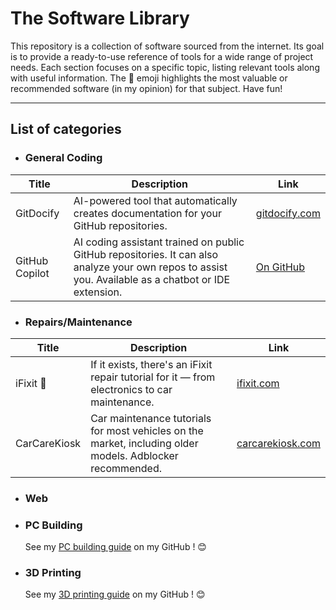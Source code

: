 # The Software Library

This repository is a collection of software sourced from the internet. Its goal is to provide a ready-to-use reference of tools for a wide range of project needs. Each section focuses on a specific topic, listing relevant tools along with useful information. The 👑 emoji highlights the most valuable or recommended software (in my opinion) for that subject. Have fun!

---

## List of categories

* ### General Coding

| Title | Description | Link |
|-------|-------------|------|
| GitDocify | AI-powered tool that automatically creates documentation for your GitHub repositories. | [gitdocify.com](https://gitdocify.com/) |
| GitHub Copilot | AI coding assistant trained on public GitHub repositories. It can also analyze your own repos to assist you. Available as a chatbot or IDE extension. | [On GitHub](https://github.com/copilot) |

* ### Repairs/Maintenance

| Title | Description | Link |
|-------|-------------|------|
| iFixit 👑 | If it exists, there's an iFixit repair tutorial for it — from electronics to car maintenance. | [ifixit.com](https://www.ifixit.com/Guide) |
| CarCareKiosk | Car maintenance tutorials for most vehicles on the market, including older models. Adblocker recommended. | [carcarekiosk.com](https://www.carcarekiosk.com/) |

* ### Web

* ### PC Building
  See my [PC building guide](https://github.com/Mxm-Bdrd/The-PC-Building-Guide) on my GitHub ! 😊

* ### 3D Printing
  See my [3D printing guide](https://github.com/Mxm-Bdrd/The-3D-Printing-Guide) on my GitHub ! 😊
